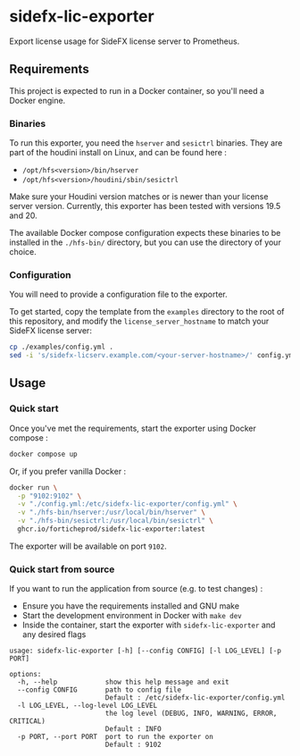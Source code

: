 # sidefx-lic-exporter

Export license usage for SideFX license server to Prometheus.

## Requirements

This project is expected to run in a Docker container, so you'll need a Docker
engine.

### Binaries

To run this exporter, you need the `hserver` and `sesictrl` binaries.
They are part of the houdini install on Linux, and can be found here :

- `/opt/hfs<version>/bin/hserver`
- `/opt/hfs<version>/houdini/sbin/sesictrl`

Make sure your Houdini version matches or is newer than your license server
version. Currently, this exporter has been tested with versions 19.5 and 20.

The available Docker compose configuration expects these binaries to be
installed in the `./hfs-bin/` directory, but you can use the directory of your
choice.

### Configuration

You will need to provide a configuration file to the exporter.

To get started, copy the template from the `examples` directory to the root of
this repository, and modify the `license_server_hostname` to match your SideFX
license server:

```bash
cp ./examples/config.yml .
sed -i 's/sidefx-licserv.example.com/<your-server-hostname>/' config.yml
```

## Usage

### Quick start

Once you've met the requirements, start the exporter using Docker compose :

```bash
docker compose up
```

Or, if you prefer vanilla Docker :

```bash
docker run \
  -p "9102:9102" \
  -v "./config.yml:/etc/sidefx-lic-exporter/config.yml" \
  -v "./hfs-bin/hserver:/usr/local/bin/hserver" \
  -v "./hfs-bin/sesictrl:/usr/local/bin/sesictrl" \
  ghcr.io/forticheprod/sidefx-lic-exporter:latest
```

The exporter will be available on port `9102`.

### Quick start from source

If you want to run the application from source (e.g. to test changes) :

- Ensure you have the requirements installed and GNU make
- Start the development environment in Docker with `make dev`
- Inside the container, start the exporter with
  `sidefx-lic-exporter` and any desired flags

```
usage: sidefx-lic-exporter [-h] [--config CONFIG] [-l LOG_LEVEL] [-p PORT]

options:
  -h, --help            show this help message and exit
  --config CONFIG       path to config file
                        Default : /etc/sidefx-lic-exporter/config.yml
  -l LOG_LEVEL, --log-level LOG_LEVEL
                        the log level (DEBUG, INFO, WARNING, ERROR, CRITICAL)
                        Default : INFO
  -p PORT, --port PORT  port to run the exporter on
                        Default : 9102
```

